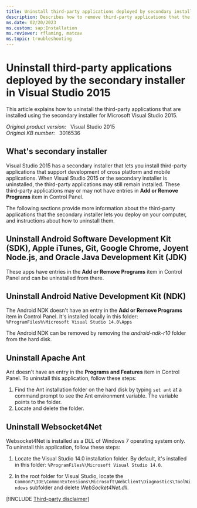```yaml
---
title: Uninstall third-party applications deployed by secondary installer in Visual Studio 2015
description: Describes how to remove third-party applications that the secondary installer in Visual Studio 2015 setup lets users deploy to their computer.
ms.date: 02/20/2023
ms.custom: sap:Installation
ms.reviewer: rflaming, matcav
ms.topic: troubleshooting
---
```

# Uninstall third-party applications deployed by the secondary installer in Visual Studio 2015

This article explains how to uninstall the third-party applications that are installed using the secondary installer for Microsoft Visual Studio 2015.

_Original product version:_ &nbsp; Visual Studio 2015  
_Original KB number:_ &nbsp; 3016536

## What's secondary installer

Visual Studio 2015 has a secondary installer that lets you install third-party applications that support development of cross platform and mobile applications. When Visual Studio 2015 or the secondary installer is uninstalled, the third-party applications may still remain installed. These third-party applications may or may not have entries in **Add or Remove Programs** item in Control Panel.

The following sections provide more information about the third-party applications that the secondary installer lets you deploy on your computer, and instructions about how to uninstall them.

## Uninstall Android Software Development Kit (SDK), Apple iTunes, Git, Google Chrome, Joyent Node.js, and Oracle Java Development Kit (JDK)

These apps have entries in the **Add or Remove Programs** item in Control Panel and can be uninstalled from there.

## Uninstall Android Native Development Kit (NDK)

The Android NDK doesn't have an entry in the **Add or Remove Programs** item in Control Panel. It's installed locally in this folder: `%ProgramFiles%\Microsoft Visual Studio 14.0\Apps`

The Android NDK can be removed by removing the *android-ndk-r10* folder from the hard disk.

## Uninstall Apache Ant

Ant doesn't have an entry in the **Programs and Features** item in Control Panel. To uninstall this application, follow these steps:

1. Find the Ant installation folder on the hard disk by typing `set ant` at a command prompt to see the Ant environment variable. The variable points to the folder.
2. Locate and delete the folder.

## Uninstall Websocket4Net

Websocket4Net is installed as a DLL of Windows 7 operating system only. To uninstall this application, follow these steps:

1. Locate the Visual Studio 14.0 installation folder. By default, it's installed in this folder: `%ProgramFiles%\Microsoft Visual Studio 14.0`.

1. In the root folder for Visual Studio, locate the `Common7\IDE\CommonExtensions\Microsoft\WebClient\Diagnostics\ToolWindows` subfolder and delete *WebSocket4Net.dll*.

[!INCLUDE [Third-party disclaimer](../../../includes/third-party-disclaimer.md)]
